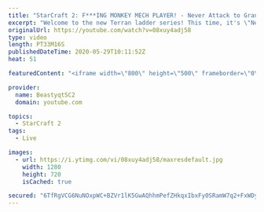 ```yaml
---
title: "StarCraft 2: F***ING MONKEY MECH PLAYER! - Never Attack to Grandmaster"
excerpt: "Welcome to the new Terran ladder series! This time, it's \"Never Attack to Grandmaster!\" In this challenge, I play as Terran on the EU ladder, and in every game I'm not allowed to attack with any units except for using Ghosts. I'm allowed to make any army units for defending, as long as I don't attack"
originalUrl: https://youtube.com/watch?v=08xuy4adj58
type: video
length: PT33M16S
publishedDateTime: 2020-05-29T10:11:52Z
heat: 51

featuredContent: "<iframe width=\"800\" height=\"500\" frameborder=\"0\" src=\"https://www.youtube.com/embed/08xuy4adj58\" allow=\"accelerometer; autoplay; encrypted-media; gyroscope; picture-in-picture\" allowfullscreen></iframe>"

provider:
  name: BeastyqtSC2
  domain: youtube.com

topics:
  - StarCraft 2
tags:
  - Live

images:
  - url: https://i.ytimg.com/vi/08xuy4adj58/maxresdefault.jpg
    width: 1280
    height: 720
    isCached: true

secured: "6TfRgVCG6NuNOxpWC+BZVr1lK5GwAQhhmPefZHkqxIbxFy0SRamW7q2+FxWDysHRkoQZJinaRESlX7mI8PP6ZSEp+oLxoGsMwt5pM+fPOxZvlvgr4MnGbcFDA8VHeNiCKd8TYig1BVWJKMzltXgyszb1RFlOny0kE5SO5D5u5qv4qsXsSp5Yr7oHiFt9orLwn2Auf0sdsOX4gZ3lDZQu5l6Sja3FcDOaIkSgzChB2BTOrW5Z8Zt9Bj75IMtlKU4g2P8actMRsE9UpGQXvHMqUK14uGZcBBa2nB7OjEnnzgND1JFAPfX7gR/JLt1srMW5woqCvAWp5lyotbtctpcvuIlBCVvUB+O/LiUdYkfUX7aAYMGbhA/tXZDvuFL2YqoxMjgxxNBKkVdcQmfV6XgCQ8yh3emsAdsi4+i+KzQx6wY=;8Nbi4crf9qxd1H8ew3eevQ=="
---
```


